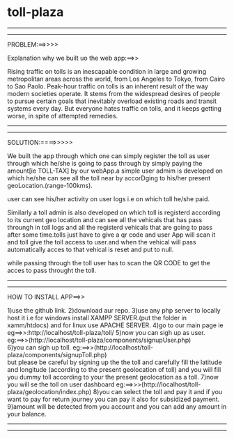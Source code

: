 # toll-plaza



******************************************************************************************************
******************************************************************************************************

PROBLEM:==>>>>

Explanation why we built uo the web app:==>>

Rising traffic on tolls is an inescapable condition in large and growing metropolitan areas across the world, from Los Angeles to Tokyo, from Cairo to Sao Paolo. Peak-hour traffic on tolls is an inherent result of the way modern societies operate. It stems from the widespread desires of people to pursue certain goals that inevitably overload existing roads and transit systems every day. But everyone hates traffic on tolls, and it keeps getting worse, in spite of attempted remedies.


******************************************************************************************************
******************************************************************************************************


SOLUTION:====>>>>>

We built the app through which one can simply register the toll as user through which he/she is going to pass through by simply paying the amount[ie TOLL-TAX] by our webApp.a simple user admim is developed on which he/she can see all the toll near by accorDging to his/her present geoLocation.(range-100kms).


user can see his/her activity on user logs i.e on which toll he/she paid.

Similarly a toll admin is also developed on which toll is registerd according to its current geo location and can see all the vehicals that has pass throungh in toll logs and all the registerd vehicals that are going to pass after some time.tolls just have to give a qr code and user App will scan it and toll give the toll access to user.and when the vehical will pass automatically acces to that vehical is reset and put to null.

while passing through the toll user has to scan the QR CODE to get the acces to pass throught the toll.

******************************************************************************************************
******************************************************************************************************


HOW TO INSTALL APP==>>

1)use the github link.
2)download aur repo.
3)use any php server to locally host it i.e for windows install XAMPP SERVER.(put the folder in xamm/htdocs)
  and for linux use APACHE SERVER.
4)go to our main page ie   eg==>>:http://localhost/toll-plaza/toll/
5)now you can sigh up as user.   eg:==>>(http://localhost/toll-plaza/components/signupUser.php)  
6)you can sigh up toll.   eg:==>>(http://localhost/toll-plaza/components/signupToll.php)  
  but please be careful by signing up the the toll and carefully fill the latitude and longitude (according to the  present geolocation of toll)
  and you will fill you dummy toll according to your the  present geolocation as a toll.
7)now you will se the toll on user dashboard    eg:==>>>(http://localhost/toll-plaza/geolocation/index.php)
8)you can select the toll and pay it and if you want to pay for return journey you can pay it also for subsidized payment.
9)amount will be detected from you account and you can add any amount in your balance.



******************************************************************************************************
******************************************************************************************************


